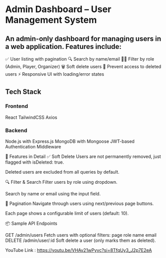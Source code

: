 # Admin Dashboard – User Management System

## An admin-only dashboard for managing users in a web application. Features include:

✅ User listing with pagination
🔍 Search by name/email
🧑‍💼 Filter by role (Admin, Player, Organizer)
🗑️ Soft delete users
🚫 Prevent access to deleted users
⚡ Responsive UI with loading/error states

## Tech Stack
### Frontend
  React
  TailwindCSS
  Axios
### Backend
  Node.js with Express.js
  MongoDB with Mongoose
  JWT-based Authentication Middleware


🧪 Features in Detail
✅ Soft Delete
Users are not permanently removed, just flagged with isDeleted: true.

Deleted users are excluded from all queries by default.

🔍 Filter & Search
Filter users by role using dropdown.

Search by name or email using the input field.

📜 Pagination
Navigate through users using next/previous page buttons.

Each page shows a configurable limit of users (default: 10).

📦 Sample API Endpoints

GET /admin/users
Fetch users with optional filters:
page
role
name
email
DELETE /admin/user/:id
Soft delete a user (only marks them as deleted).


YouTube Link : https://youtu.be/VHAv21wPyvc?si=8TfqUy3_J2p7E2eA






